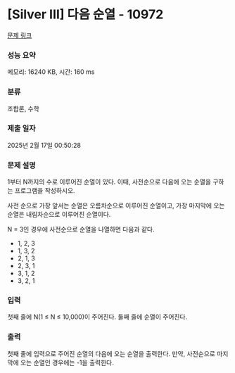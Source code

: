 # [Silver III] 다음 순열 - 10972 

[문제 링크](https://www.acmicpc.net/problem/10972) 

### 성능 요약

메모리: 16240 KB, 시간: 160 ms

### 분류

조합론, 수학

### 제출 일자

2025년 2월 17일 00:50:28

### 문제 설명

<p>1부터 N까지의 수로 이루어진 순열이 있다. 이때, 사전순으로 다음에 오는 순열을 구하는 프로그램을 작성하시오.</p>

<p>사전 순으로 가장 앞서는 순열은 오름차순으로 이루어진 순열이고, 가장 마지막에 오는 순열은 내림차순으로 이루어진 순열이다.</p>

<p>N = 3인 경우에 사전순으로 순열을 나열하면 다음과 같다.</p>

<ul>
	<li>1, 2, 3</li>
	<li>1, 3, 2</li>
	<li>2, 1, 3</li>
	<li>2, 3, 1</li>
	<li>3, 1, 2</li>
	<li>3, 2, 1</li>
</ul>

### 입력 

 <p>첫째 줄에 N(1 ≤ N ≤ 10,000)이 주어진다. 둘째 줄에 순열이 주어진다.</p>

### 출력 

 <p>첫째 줄에 입력으로 주어진 순열의 다음에 오는 순열을 출력한다. 만약, 사전순으로 마지막에 오는 순열인 경우에는 -1을 출력한다.</p>

